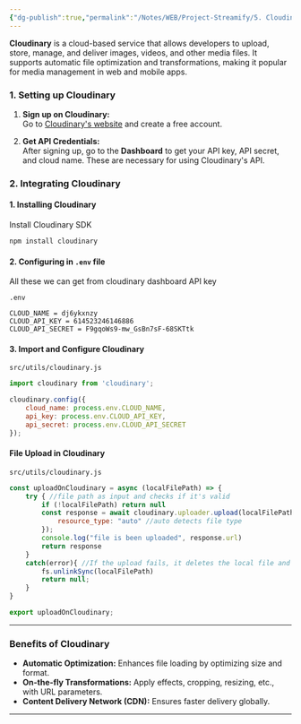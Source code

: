 ```yaml
---
{"dg-publish":true,"permalink":"/Notes/WEB/Project-Streamify/5. Cloudinary/","created":"2024-11-17T21:31:59.530+05:30"}
---
```




**Cloudinary** is a cloud-based service that allows developers to upload, store, manage, and deliver images, videos, and other media files. 
It supports automatic file optimization and transformations, making it popular for media management in web and mobile apps.

### 1. Setting up Cloudinary
1. **Sign up on Cloudinary:**  
    Go to [Cloudinary's website](https://cloudinary.com/) and create a free account.
    
2. **Get API Credentials:**  
    After signing up, go to the **Dashboard** to get your API key, API secret, and cloud name. These are necessary for using Cloudinary's API.

### 2. Integrating Cloudinary 

#### 1. Installing Cloudinary

 Install Cloudinary SDK 
```bash
npm install cloudinary
```

#### 2. Configuring in `.env` file 

All these we can get from cloudinary dashboard API key

`.env`
```env
CLOUD_NAME = dj6ykxnzy
CLOUD_API_KEY = 614523246146886
CLOUD_API_SECRET = F9gqoWs9-mw_GsBn7sF-68SKTtk
```

#### 3. Import and Configure Cloudinary

`src/utils/cloudinary.js`
```javascript
import cloudinary from 'cloudinary';

cloudinary.config({
    cloud_name: process.env.CLOUD_NAME,
    api_key: process.env.CLOUD_API_KEY,
    api_secret: process.env.CLOUD_API_SECRET
});
```

#### File Upload in Cloudinary

`src/utils/cloudinary.js`
```js 
const uploadOnCloudinary = async (localFilePath) => {
    try { //file path as input and checks if it's valid
        if (!localFilePath) return null
        const response = await cloudinary.uploader.upload(localFilePath, {
            resource_type: "auto" //auto detects file type
        });
        console.log("file is been uploaded", response.url)
        return response
    }
    catch(error){ //If the upload fails, it deletes the local file and returns null.
        fs.unlinkSync(localFilePath)
        return null;
    }
}

export uploadOnCloudinary;
```

---

### Benefits of Cloudinary

- **Automatic Optimization:** Enhances file loading by optimizing size and format.
- **On-the-fly Transformations:** Apply effects, cropping, resizing, etc., with URL parameters.
- **Content Delivery Network (CDN):** Ensures faster delivery globally.

---
